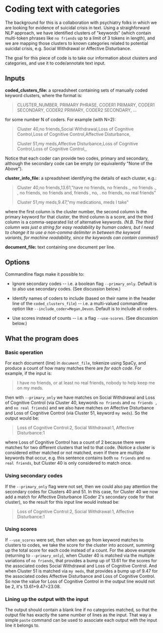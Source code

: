 # Coding text with categories

The background for this is a collaboration with psychiatry folks in which we are looking for evidence of suicidal crisis in text.  Using a straighforward NLP approach, we have identified clusters of "keywords" (which contain multi-token phrases like `no friends` up to a limit of 3 tokens in length), and we are mapping those clusters to known categories related to potential suicidal crisis, e.g. Social Withdrawal or Affective Disturbance.

The goal for this piece of code is to take our information about clusters and categories, and use it to code/annotate text input.

## Inputs 

**coded\_clusters\_file:** a spreadsheet containing sets of manually coded keyword clusters, where the format is:

> CLUSTER_NUMBER, PRIMARY PHRASE, CODER1 PRIMARY, CODER1 SECONDARY, CODER2 PRIMARY, CODER2 SECONDARY, ...

for some number N of coders. For example (with N=2):

> Cluster 40,no friends,Social Withdrawal,Loss of Cognitive Control,Loss of Cognitive Control,Affective Disturbance, 
> 
> Cluster 51,my meds,Affective Disturbance,Loss of Cognitive Control,Loss of Cognitive Control,,

Notice that each coder can provide two codes, primary and secondary, although the secondary code can be empty (or equivalently "None of the Above").

**cluster\_info\_file:** a spreadsheet identifying the details of each cluster, e.g.:

> Cluster 40,no friends,13.61,"have no friends, no friends ,, no friends ., , no friends, no friends and, friends , no, . no friends, no real friends"
> 
> Cluster 51,my meds,9.47,"my medications, meds I take"

where the first column is the cluster number, the second column is the primary keyword for that cluster, the third column is a score, and the third column is a comma-separated list of alternative keywords. *(N.B. The third column was just a string for easy readability by human coders, but I need to change it to use a non-comma delimiter in between the keyword variants, for machine readability, since the keywords can contain commas!)*

**document\_file:** text containing one document per line.

## Options

Commandline flags make it possible to:

* Ignore secondary codes -- i.e. a boolean flag `--primary_only`. Default is to also use secondary codes. (See discussion below.)

* Identify names of coders to include (based on their name in the header line of the `coded_clusters_file`) -- i.e. a multi-valued commandline option like `--include_coder=Megan,Devon`. Default is to include all coders.

* Use scores instead of counts -- i.e. a flag `--use-scores`. (See discussion below.)

## What the program does

### Basic operation

For each document (line) in `document_file`, tokenize using SpaCy, and produce a count of how many matches there are *for each code*. For example, if the input is:

> I have no friends, or at least no real friends, nobody to help keep me on my meds.

then with `--primary_only` we have matches on Social Withdrawal and Loss of Cognitive Control (via Cluster 40, keywords `no friends` and `no friends ,` and `no real friends`) and we also have matches on Affective Disturbance and Loss of Cognitive Control (via Cluster 51, keyword `my meds`). So the output would be:

> Loss of Cognitive Control:2, Social Withdrawal:1, Affective Disturbance:1

where Loss of Cognitive Control has a count of 2 because there were matches for two different clusters that led to that code.  (Notice a cluster is considered either matched or not matched, even if there are multiple keywords that occur, e.g. this sentence contains both `no friends` and `no real friends`, but Cluster 40 is only considered to match once.

### Using secondary codes

If the `--primary_only` flag were not set, then we could also pay attention the secondary codes for Clusters 40 and 51. In this case, for Cluster 40 we now add a match for Affective Disturbance (Coder 2's secondary code for that cluster), so the result for this input line would instead be:

> Loss of Cognitive Control:2, Social Withdrawal:1, Affective Disturbance:1

### Using scores

If `--use_scores` were set, then when we go from keyword matches to clusters to codes, we take the score for the cluster into account, summing up the total score for each code instead of a count.  For the above example (returning to `--primary_only`), when Cluster 40 is matched via the multiple variations of `no friends`, that provides a bump up of 13.61 for the scores for the associated codes Social Withdrawal and Loss of Cognitive Control.  And when Cluster 51 is matched via `my meds`, that provides a bump up of 9.47 for the associated codes Affective Disturbance and Loss of Cognitive Control.  So now the value for Loss of Cognitive Control in the output line would not be 2, it's 13.61+9.47=23.08. 

### Lining up the output with the input

The output should contain a blank line if no categories matched, so that the output file has exactly the same number of lines as the input.  That way a simple `paste` command can be used to associate each output with the input line it belongs to.








